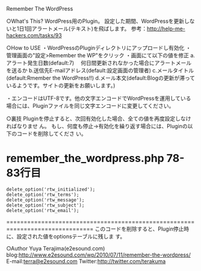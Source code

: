 Remember The WordPress

○What's This?
WordPress用のPlugin。
設定した期間、WordPressを更新しないと1日1回アラートメール(テキスト)を飛ばします。
参考：http://help-me-hackers.com/tasks/93


○How to USE
・WordPressのPluginディレクトリにアップロードし有効化
・管理画面の"設定>Remember the WP"をクリック
・画面にて以下の値を修正
    a.アラート発生日数(default:7)
    　何日間更新されなかった場合にアラートメールを送るか
    b.送信先E-mailアドレス(default:設定画面の管理者)
    c.メールタイトル(default:Rmember the WordPress!!)
    d.メール本文(default:Blogの更新が滞っているようです。サイトの更新をお願いします。)

・エンコードはUTF-8です。他の文字エンコードでWordPressを運用している場合には、Pluginファイルを同じ文字エンコードに変更してください。


○裏技
Pluginを停止すると、次回有効化した場合、全ての値を再度設定しなければなりませ
ん。
もし、何度も停止→有効化を繰り返す場合には、Pluginの以下のコードを削除してくださ
い。

remember_the_wordpress.php 78-83行目
===============================================================================
    delete_option('rtw_initialized');
    delete_option('rtw_terms');
    delete_option('rtw_message');
    delete_option('rtw_subject');
    delete_option('rtw_email');
===============================================================================
このコードを削除すると、Plugin停止時に、設定された値をoptionsテーブルに残しま
す。

○Author
Yuya Terajima(e2esound.com)
blog:http://www.e2esound.com/wp/2010/07/11/remember-the-wordpress/
E-mail:terra@e2esound.com
Twitter:http://twitter.com/terakuma
